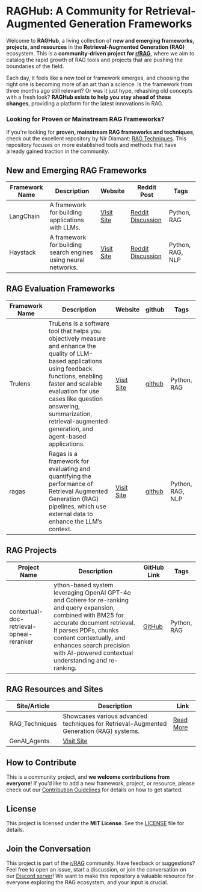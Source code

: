 # RAGHub: A Community for Retrieval-Augmented Generation Frameworks

Welcome to **RAGHub**, a living collection of **new and emerging frameworks, projects, and resources** in the **Retrieval-Augmented Generation (RAG)** ecosystem. This is a **community-driven project for [r/RAG](https://www.reddit.com/r/Rag/)**, where we aim to catalog the rapid growth of RAG tools and projects that are pushing the boundaries of the field.

Each day, it feels like a new tool or framework emerges, and choosing the right one is becoming more of an art than a science. Is the framework from three months ago still relevant? Or was it just hype, rehashing old concepts with a fresh look? **RAGHub exists to help you stay ahead of these changes**, providing a platform for the latest innovations in RAG.

### Looking for Proven or Mainstream RAG Frameworks?

If you're looking for **proven, mainstream RAG frameworks and techniques**, check out the excellent repository by Nir Diamant: [RAG Techniques](https://github.com/NirDiamant/RAG_Techniques). This repository focuses on more established tools and methods that have already gained traction in the community.

## New and Emerging RAG Frameworks

| Framework Name | Description | Website | Reddit Post | Tags |
|----------------|-------------|---------|-------------|------|
| LangChain      | A framework for building applications with LLMs. | [Visit Site](https://langchain.com) | [Reddit Discussion](https://www.reddit.com/r/RAG/comments/example_langchain) | Python, RAG |
| Haystack       | A framework for building search engines using neural networks. | [Visit Site](https://haystack.deepset.ai) | [Reddit Discussion](https://www.reddit.com/r/RAG/comments/example_haystack) | Python, RAG, NLP |

## RAG Evaluation Frameworks

| Framework Name | Description | Website | github | Tags |
|----------------|-------------|---------|-------------|------|
| Trulens      | TruLens is a software tool that helps you objectively measure and enhance the quality of LLM-based applications using feedback functions, enabling faster and scalable evaluation for use cases like question answering, summarization, retrieval-augmented generation, and agent-based applications. | [Visit Site](https://www.trulens.org/) | [github](https://github.com/truera/trulens) | Python, RAG |
| ragas       | Ragas is a framework for evaluating and quantifying the performance of Retrieval Augmented Generation (RAG) pipelines, which use external data to enhance the LLM’s context.| [Visit Site](https://docs.ragas.io/en/stable/) | [github](https://github.com/explodinggradients/ragas) | Python, RAG, NLP |

## RAG Projects

| Project Name | Description | GitHub Link | Tags |
|--------------|-------------|-------------|------|
| contextual-doc-retrieval-opneai-reranker | ython-based system leveraging OpenAI GPT-4o and Cohere for re-ranking and query expansion, combined with BM25 for accurate document retrieval. It parses PDFs, chunks content contextually, and enhances search precision with AI-powered contextual understanding and re-ranking. | [GitHub](https://github.com/lesteroliver911/contextual-doc-retrieval-opneai-reranker) | Python, RAG |

## RAG Resources and Sites

| Site/Article | Description | Link |
|--------------|-------------|------|
| RAG_Techniques | Showcases various advanced techniques for Retrieval-Augmented Generation (RAG) systems. | [Read More](https://github.com/NirDiamant/RAG_Techniques) |
| GenAI_Agents | [Visit Site](https://github.com/NirDiamant/GenAI_Agents) |

## How to Contribute

This is a community project, and **we welcome contributions from everyone**! If you’d like to add a new framework, project, or resource, please check out our [Contribution Guidelines](CONTRIBUTING.md) for details on how to get started.

## License

This project is licensed under the **MIT License**. See the [LICENSE](LICENSE) file for details.

## Join the Conversation

This project is part of the [r/RAG](https://www.reddit.com/r/Rag/) community. Have feedback or suggestions? Feel free to open an issue, start a discussion, or join the conversation on our [Discord server](https://discord.gg/nn92wC5QmN)! We want to make this repository a valuable resource for everyone exploring the RAG ecosystem, and your input is crucial.
